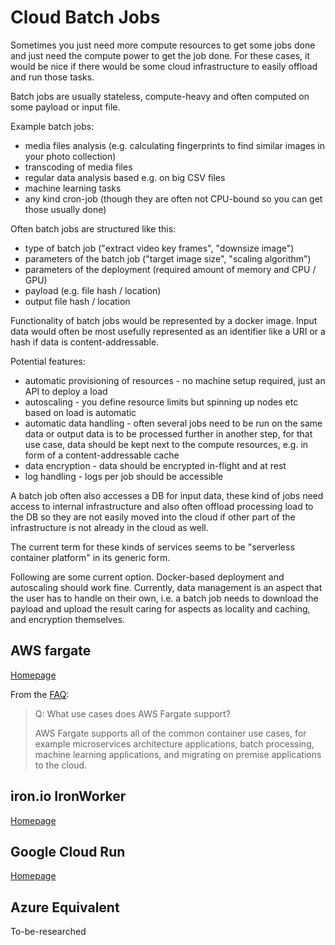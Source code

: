 # Cloud Batch Jobs

Sometimes you just need more compute resources to get some jobs done and just need the compute power to get the
job done. For these cases, it would be nice if there would be some cloud infrastructure to easily offload and run
those tasks.

Batch jobs are usually stateless, compute-heavy and often computed on some payload or input file.

Example batch jobs:

 * media files analysis (e.g. calculating fingerprints to find similar images in your photo collection)
 * transcoding of media files
 * regular data analysis based e.g. on big CSV files
 * machine learning tasks
 * any kind cron-job (though they are often not CPU-bound so you can get those usually done)

Often batch jobs are structured like this:

 * type of batch job ("extract video key frames", "downsize image")
 * parameters of the batch job ("target image size", "scaling algorithm")
 * parameters of the deployment (required amount of memory and CPU / GPU)
 * payload (e.g. file hash / location)
 * output file hash / location

Functionality of batch jobs would be represented by a docker image. Input data would often be most
usefully represented as an identifier like a URI or a hash if data is content-addressable.

Potential features:

 * automatic provisioning of resources - no machine setup required, just an API to deploy a load
 * autoscaling - you define resource limits but spinning up nodes etc based on load is automatic
 * automatic data handling - often several jobs need to be run on the same data or output data is to be processed
   further in another step, for that use case, data should be kept next to the compute resources, e.g. in form of
   a content-addressable cache
 * data encryption - data should be encrypted in-flight and at rest
 * log handling - logs per job should be accessible

A batch job often also accesses a DB for input data, these kind of jobs need access to internal infrastructure
and also often offload processing load to the DB so they are not easily moved into the cloud if other part of the
infrastructure is not already in the cloud as well.

The current term for these kinds of services seems to be "serverless container platform" in its generic form.

Following are some current option. Docker-based deployment and autoscaling should work fine. Currently, data management
is an aspect that the user has to handle on their own, i.e. a batch job needs to download the payload and upload the result
caring for aspects as locality and caching, and encryption themselves.

## AWS fargate

[Homepage](https://aws.amazon.com/fargate/)

From the [FAQ](https://aws.amazon.com/fargate/faqs/?nc=sn&loc=4):

> Q: What use cases does AWS Fargate support?
>
> AWS Fargate supports all of the common container use cases, for example microservices architecture applications, batch processing, machine learning applications, and migrating on premise applications to the cloud.

## iron.io IronWorker

[Homepage](https://dev.iron.io/worker/getting_started/)

## Google Cloud Run

[Homepage](https://cloud.google.com/run)

## Azure Equivalent

To-be-researched